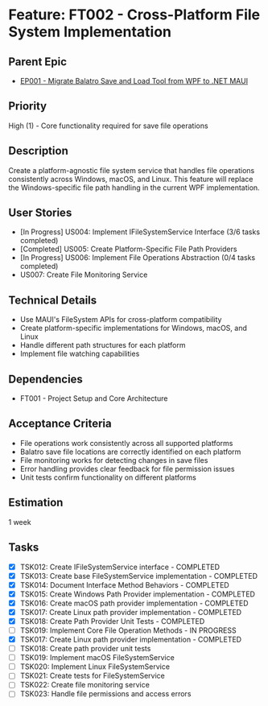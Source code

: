 # Feature: FT002 - Cross-Platform File System Implementation

## Parent Epic

- [EP001 - Migrate Balatro Save and Load Tool from WPF to .NET MAUI](EP001-MAUI-Migration.md)

## Priority

High (1) - Core functionality required for save file operations

## Description

Create a platform-agnostic file system service that handles file operations consistently across Windows, macOS, and Linux. This feature will replace the Windows-specific file path handling in the current WPF implementation.

## User Stories

- [In Progress] US004: Implement IFileSystemService Interface (3/6 tasks completed)
- [Completed] US005: Create Platform-Specific File Path Providers
- [In Progress] US006: Implement File Operations Abstraction (0/4 tasks completed)
- US007: Create File Monitoring Service

## Technical Details

- Use MAUI's FileSystem APIs for cross-platform compatibility
- Create platform-specific implementations for Windows, macOS, and Linux
- Handle different path structures for each platform
- Implement file watching capabilities

## Dependencies

- FT001 - Project Setup and Core Architecture

## Acceptance Criteria

- File operations work consistently across all supported platforms
- Balatro save file locations are correctly identified on each platform
- File monitoring works for detecting changes in save files
- Error handling provides clear feedback for file permission issues
- Unit tests confirm functionality on different platforms

## Estimation

1 week

## Tasks

- [x] TSK012: Create IFileSystemService interface - COMPLETED
- [x] TSK013: Create base FileSystemService implementation - COMPLETED
- [x] TSK014: Document Interface Method Behaviors - COMPLETED
- [x] TSK015: Create Windows Path Provider implementation - COMPLETED
- [x] TSK016: Create macOS path provider implementation - COMPLETED
- [x] TSK017: Create Linux path provider implementation - COMPLETED
- [x] TSK018: Create Path Provider Unit Tests - COMPLETED
- [ ] TSK019: Implement Core File Operation Methods - IN PROGRESS
- [x] TSK017: Create Linux path provider implementation - COMPLETED
- [ ] TSK018: Create path provider unit tests
- [ ] TSK019: Implement macOS FileSystemService
- [ ] TSK020: Implement Linux FileSystemService
- [ ] TSK021: Create tests for FileSystemService
- [ ] TSK022: Create file monitoring service
- [ ] TSK023: Handle file permissions and access errors
